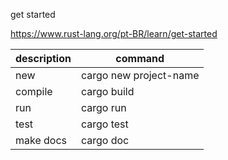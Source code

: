 get started

https://www.rust-lang.org/pt-BR/learn/get-started


| description | command |
|-------------------------|-------------|
| new | cargo new project-name |
| compile | cargo build |
| run | cargo run |
| test | cargo test |
| make docs | cargo doc |